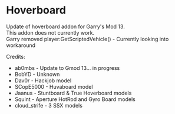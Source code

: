 Hoverboard
==========

Update of hoverboard addon for Garry's Mod 13.  
This addon does not currently work.   
Garry removed player:GetScriptedVehicle() - Currently looking into workaround  

Credits:
* ab0mbs - Update to Gmod 13... in progress
* BobYD - Unknown 
* Dav0r - Hackjob model 
* SCopE5000 - Huvaboard model 
* Jaanus - Stuntboard & True Hoverboard models 
* Squint - Aperture HotRod and Gyro Board models 
* cloud_strife - 3 SSX models